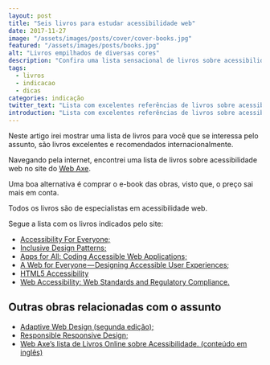 ```yaml
---
layout: post
title: "Seis livros para estudar acessibilidade web"
date: 2017-11-27
image: "/assets/images/posts/cover/cover-books.jpg"
featured: "/assets/images/posts/books.jpg"
alt: "Livros empilhados de diversas cores"
description: "Confira uma lista sensacional de livros sobre acessibilidade web."
tags:
  - livros
  - indicacao
  - dicas
categories: indicação
twitter_text: "Lista com excelentes referências de livros sobre acessibilidade web."
introduction: "Lista com excelentes referências de livros sobre acessibilidade web."
---
```


Neste artigo irei mostrar uma lista de livros para você que se interessa pelo assunto, são livros excelentes e recomendados internacionalmente.

Navegando pela internet, encontrei uma lista de livros sobre acessibilidade web no site do [Web Axe](http://www.webaxe.org/web-accessibility-books/).

Uma boa alternativa é comprar o e-book das obras, visto que, o preço sai mais em conta.

Todos os livros são de especialistas em acessibilidade web.

Segue a lista com os livros indicados pelo site:

- [Accessibility For Everyone;](https://abookapart.com/products/accessibility-for-everyone)
- [Inclusive Design Patterns;](https://shop.smashingmagazine.com/products/inclusive-design-patterns)
- [Apps for All: Coding Accessible Web Applications;](https://shop.smashingmagazine.com/products/apps-for-all)
- [A Web for Everyone — Designing Accessible User Experiences;](https://rosenfeldmedia.com/books/a-web-for-everyone/)
- [HTML5 Accessibility](https://www.apress.com/us/book/9781430241942)
- [Web Accessibility: Web Standards and Regulatory Compliance.](https://www.amazon.com/exec/obidos/ASIN/1590596382/jimthatcher-20/104-59766)

## Outras obras relacionadas com o assunto

- [Adaptive Web Design (segunda edição);](https://adaptivewebdesign.info/2nd-edition/)
- [Responsible Responsive Design;](https://abookapart.com/products/responsible-responsive-design)
- [Web Axe’s lista de Livros Online sobre Acessibilidade. (conteúdo em inglês)](http://www.webaxe.org/free-online-books-on-accessibility/)
